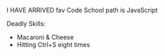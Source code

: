 I HAVE ARRIVED
fav Code School path is JavaScript

Deadly Skills:
* Macaroni & Cheese
* Hitting Ctrl+S eight times